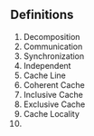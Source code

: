 ## Definitions
1. Decomposition
2. Communication
3. Synchronization
4. Independent
5. Cache Line
6. Coherent Cache
7. Inclusive Cache
8. Exclusive Cache
9. Cache Locality
10. 